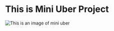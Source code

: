 <h1>This is Mini Uber Project</h1>
<img src="https://blog.uber-cdn.com/cdn-cgi/image/width=1344,quality=80,onerror=redirect,format=auto/wp-content/uploads/sites/213/2014/09/mini2.jpg" alt="This is an image of mini uber" >